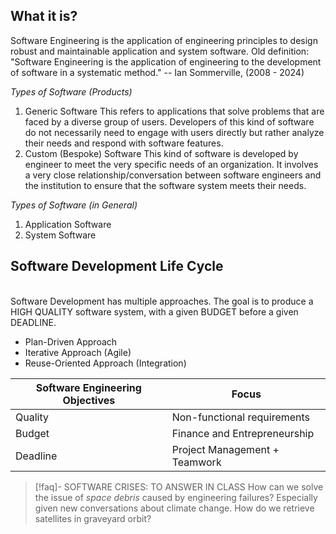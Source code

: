  ## What it is?
Software Engineering is the application of engineering principles to design robust and maintainable application and system software.
Old definition: "Software Engineering is the application of engineering to the development of software in a systematic method." -- Ian Sommerville, (2008 - 2024)

_Types of Software (Products)_
1. Generic Software
	This refers to applications that solve problems that are faced by a diverse group of users. Developers of this kind of software do not necessarily need to engage with users directly but rather analyze their needs and respond with software features.
2. Custom (Bespoke) Software
	This kind of software is developed by engineer to meet the very specific needs of an organization. It involves a very close relationship/conversation between software engineers and the institution to ensure that the software system meets their needs.

_Types of Software (in General)_
1. Application Software
2. System Software

## Software Development Life Cycle
<br>Software Development has multiple approaches. The goal is to produce a HIGH QUALITY software system, with a given BUDGET before a given DEADLINE.
- Plan-Driven Approach
- Iterative Approach (Agile)
- Reuse-Oriented Approach (Integration)

| Software Engineering Objectives | Focus                         |
| ------------------------------- | ----------------------------- |
| Quality                         | Non-functional requirements   |
| Budget                          | Finance and Entrepreneurship  |
| Deadline                        | Project Management + Teamwork |

>[!faq]- SOFTWARE CRISES: TO ANSWER IN CLASS
>How can we solve the issue of _space debris_ caused by engineering failures? Especially given new conversations about climate change. How do we retrieve satellites in graveyard orbit?

